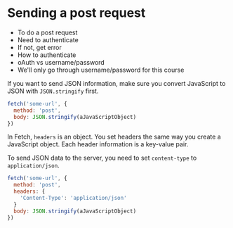 # Sending a post request

- To do a post request
- Need to authenticate
- If not, get error
- How to authenticate
- oAuth vs username/password
- We'll only go through username/password for this course


If you want to send JSON information, make sure you convert JavaScript to JSON with `JSON.stringify` first.

```js
fetch('some-url', {
  method: 'post',
  body: JSON.stringify(aJavaScriptObject)
})
```

In Fetch, `headers` is an object. You set headers the same way you create a JavaScript object. Each header information is a key-value pair.

To send JSON data to the server, you need to set `content-type` to `application/json`.

```js
fetch('some-url', {
  method: 'post',
  headers: {
    'Content-Type': 'application/json'
  }
  body: JSON.stringify(aJavaScriptObject)
})
```